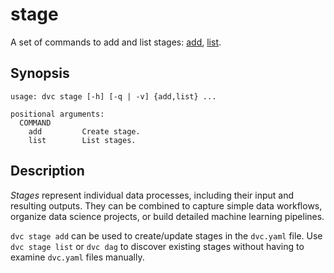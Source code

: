 # stage

A set of commands to add and list <abbr>stages</abbr>:
[add](/doc/command-reference/stage/add),
[list](/doc/command-reference/stage/list).

## Synopsis

```usage
usage: dvc stage [-h] [-q | -v] {add,list} ...

positional arguments:
  COMMAND
    add         Create stage.
    list        List stages.
```

## Description

_Stages_ represent individual data processes, including their input and
resulting outputs. They can be combined to capture simple data workflows,
organize data science projects, or build detailed machine learning pipelines.

`dvc stage add` can be used to create/update stages in the `dvc.yaml` file. Use
`dvc stage list` or `dvc dag` to discover existing stages without having to
examine `dvc.yaml` files manually.
